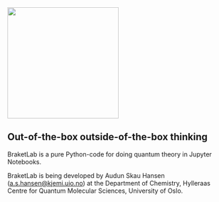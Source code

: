 <div class="bg-gray">
<img src="https://raw.githubusercontent.com/audunsh/braketlab/master/graphics/braketlab_logo.png" width = 250px>

## Out-of-the-box outside-of-the-box thinking

BraketLab is a pure Python-code for doing quantum theory in Jupyter Notebooks.

BraketLab is being developed by Audun Skau Hansen (a.s.hansen@kjemi.uio.no) at the Department of Chemistry, Hylleraas Centre for Quantum Molecular Sciences, University of Oslo.
  </div>

